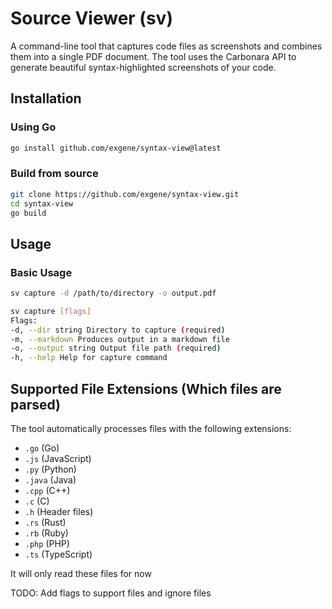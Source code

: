 # Source Viewer (sv)

A command-line tool that captures code files as screenshots and combines them into a single PDF document. The tool uses the Carbonara API to generate beautiful syntax-highlighted screenshots of your code.

## Installation

### Using Go

```bash
go install github.com/exgene/syntax-view@latest
```

### Build from source

```bash
git clone https://github.com/exgene/syntax-view.git
cd syntax-view
go build
```

## Usage

### Basic Usage

```bash
sv capture -d /path/to/directory -o output.pdf
```

```bash
sv capture [flags]
Flags:
-d, --dir string Directory to capture (required)
-m, --markdown Produces output in a markdown file
-o, --output string Output file path (required)
-h, --help Help for capture command
```

## Supported File Extensions (Which files are parsed)

The tool automatically processes files with the following extensions:

- `.go` (Go)
- `.js` (JavaScript)
- `.py` (Python)
- `.java` (Java)
- `.cpp` (C++)
- `.c` (C)
- `.h` (Header files)
- `.rs` (Rust)
- `.rb` (Ruby)
- `.php` (PHP)
- `.ts` (TypeScript)

It will only read these files for now

TODO: Add flags to support files and ignore files
